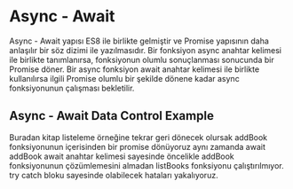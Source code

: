 # Async - Await
Async - Await yapısı ES8 ile birlikte gelmiştir ve Promise yapısının daha anlaşılır bir söz dizimi ile yazılmasıdır. Bir fonksiyon async anahtar kelimesi ile birlikte tanımlanırsa, fonksiyonun olumlu sonuçlanması sonucunda bir Promise döner. Bir async fonksiyon await anahtar kelimesi ile birlikte kullanılırsa ilgili Promise olumlu bir şekilde dönene kadar async fonksiyonunun çalışması bekletilir.

## Async - Await Data Control Example
Buradan kitap listeleme örneğine tekrar geri dönecek olursak addBook fonksiyonunun içerisinden bir promise dönüyoruz aynı zamanda await addBook await anahtar kelimesi sayesinde öncelikle addBook fonksiyonunun çözümlemesini almadan listBooks fonksiyonu çalıştırılmıyor. try catch bloku sayesinde olabilecek hataları yakalıyoruz.

